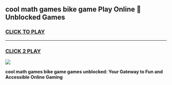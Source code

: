 
## cool math games bike game Play Online 👋 Unblocked Games
<h3>
<a href="https://news.freeplayer.one?title=cool_math_games_bike_game&ref=17CMG">CLICK TO PLAY</a></h3>
<hr>

<h3>
<a href="https://news.freeplayer.one?title=cool_math_games_bike_game&ref=17CMG">CLICK 2 PLAY</a>
  
</h3>

<a href="https://news.freeplayer.one?title=cool_math_games_bike_game&ref=17CMG/"><img src="https://clearcache.store/games.png"></a>


**cool math games bike game games unblocked: Your Gateway to Fun and Accessible Online Gaming**
